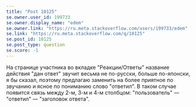 ```yaml
---
title: "Post 10125"
se.owner.user_id: 199733
se.owner.display_name: "edem"
se.owner.link: "https://ru.meta.stackoverflow.com/users/199733/edem"
se.link: "https://ru.meta.stackoverflow.com/q/10125"
se.post_id: 10125
se.post_type: question
se.score: -1
---
```

<p>На странице участника во вкладке "Реакции/Ответы" название действия "дан ответ" звучит весьма не по-русски, больше по-японски, я бы сказал, поэтому предлагаю заменить на более приятное по звучанию и ясное по пониманию слово "ответил". В таком случае появится связь между 2-м, 3-м и 4-м столбцом: "пользователь" — "ответил" — "заголовок ответа".</p>
